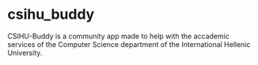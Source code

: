 # csihu_buddy

CSIHU-Buddy is a community app made to help with the accademic services of the Computer Science department of the International Hellenic University.

